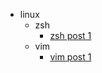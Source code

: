 * linux
  * zsh
    * [zsh post 1](linux/zsh/post_1.md)
  * vim
    * [vim post 1](linux/vim/post_1.md)
